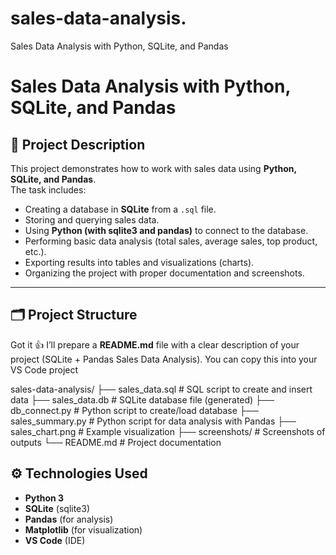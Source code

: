 # sales-data-analysis.
Sales Data Analysis with Python, SQLite, and Pandas  
# Sales Data Analysis with Python, SQLite, and Pandas  

## 📌 Project Description  
This project demonstrates how to work with sales data using **Python, SQLite, and Pandas**.  
The task includes:  
- Creating a database in **SQLite** from a `.sql` file.  
- Storing and querying sales data.  
- Using **Python (with sqlite3 and pandas)** to connect to the database.  
- Performing basic data analysis (total sales, average sales, top product, etc.).  
- Exporting results into tables and visualizations (charts).  
- Organizing the project with proper documentation and screenshots.  

---

## 🗂️ Project Structure  
Got it 👍 I’ll prepare a **README.md** file with a clear description of your project (SQLite + Pandas Sales Data Analysis). You can copy this into your VS Code project

sales-data-analysis/
├── sales\_data.sql         # SQL script to create and insert data
├── sales\_data.db          # SQLite database file (generated)
├── db\_connect.py          # Python script to create/load database
├── sales\_summary.py       # Python script for data analysis with Pandas
├── sales\_chart.png        # Example visualization
├── screenshots/           # Screenshots of outputs
└── README.md              # Project documentation

## ⚙️ Technologies Used  
- **Python 3**  
- **SQLite** (sqlite3)  
- **Pandas** (for analysis)  
- **Matplotlib** (for visualization)  
- **VS Code** (IDE)  
